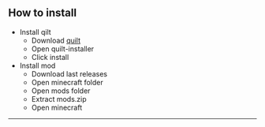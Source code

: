 ## How to install

+ Install qilt 
	+ Download [quilt]([quiltmc.org/](https://maven.quiltmc.org/repository/release/org/quiltmc/quilt-installer/latest/quilt-installer-latest.jar))  
	+ Open quilt-installer  
	+ Click install  
+ Install mod 
	+ Download last releases
	+ Open minecraft folder 
	+ Open mods folder
	+ Extract mods.zip
	+ Open minecraft
  

------------



